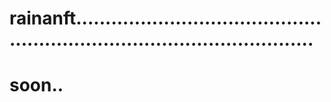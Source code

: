 # rainanft..............................................................................................
# soon..
